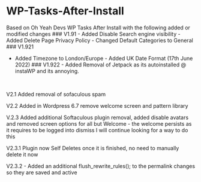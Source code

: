 WP-Tasks-After-Install
======================

Based on Oh Yeah Devs WP Tasks After Install with the following added or
modified changes \#\#\# V1.91 - Added Disable Search engine visibility - Added
Delete Page Privacy Policy - Changed Default Categories to General \#\#\# V1.921
- Added Timezone to London/Europe - Added UK Date Format (17th June 2022) \#\#\#
V1.922 - Added Removal of Jetpack as its autoinstalled \@ instaWP and its
annoying.

 

V2.1 Added removal of sofaculous spam

V2.2 Added in Wordpress 6.7 remove welcome screen and pattern library

V.2.3 Added additional Softaculous plugin removal, added disable avatars and
removed screen options for all but Welcome - the welcome persists as it requires
to be logged into dismiss I will continue looking for a way to do this

V2.3.1 Plugin now Self Deletes once it is finished, no need to manually delete
it now

V2.3.2 - Added an additional flush_rewrite_rules(); to the permalink changes so
they are saved and active
